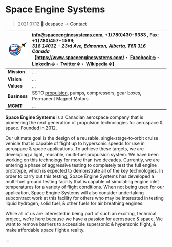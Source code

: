 # Space Engine Systems
> 2021.07.12 [🚀](../../../index/index.md) [despace](../index.md) → [Contact](../contact.md)

|[![](../f/contact/s/space_engine_systems_logo1_thumb.webp)](../f/contact/s/space_engine_systems_logo1.webp)|<info@spaceenginesystems.com>, +1(780)430-9383 , Fax: +1(780)457-1569;<br> *318 14032 - 23rd Ave, Edmonton, Alberta, T6R 3L6 Canada*<br> 【<https://www.spaceenginesystems.com/>・ [Facebook ⎆](https://www.facebook.com/spaceenginesystems)・ [LinkedIn ⎆](https://www.linkedin.com/company/space-engine-systems)・ [Twitter ⎆](https://twitter.com/SpaceEngSystem)・ [Wikipedia ⎆](https://en.wikipedia.org/wiki/Space_Engine_Systems)】|
|:-|:-|
|**Mission**|…|
|**Vision**|…|
|**Values**|…|
|**Business**|SSTO [propulsion](ps.md), pumps, compressors, gear boxes, Permanent Magnet Motors|
|**[MGMT](../mgmt.md)**|…|

**Space Engine Systems** is a Canadian aerospace company that is pioneering the next generation of propulsion technologies for aerospace & space. Founded in 2012.

Our ultimate goal is the design of a reusable, single‑stage‑to‑orbit cruise vehicle that is capable of flight up to hypersonic speeds for use in aerospace & space applications. To achieve these targets, we are developing a light, reusable, multi‑fuel propulsion system. We have been working on this technology for more than two decades. Currently, we are entering a phase of aggressive testing to completely test the full engine prototype, which is expected to demonstrate all of the key technologies. In order to carry out this testing, Space Engine Systems has developed a multi‑fuel ground testing facility that is capable of simulating engine inlet temperatures for a variety of flight conditions. When not being used for our application, Space Engine Systems will also consider undertaking subcontract work at this facility for others who may be interested in testing liquid hydrogen, solid fuel, & other fuels for air breathing engines.

While all of us are interested in being part of such an exciting, technical project, we’re here because we have a passion for aerospace & space. We want to remove barriers to accessible supersonic & hypersonic flight, & make affordable space flight a reality.

<p style="page-break-after:always"> </p>

…

